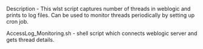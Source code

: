 Description - This wlst script captures number of threads in weblogic and prints to log files. Can be used to monitor threads periodically by setting up cron job.

AccessLog_Monitoring.sh - shell script which connects weblogic server and gets thread details.